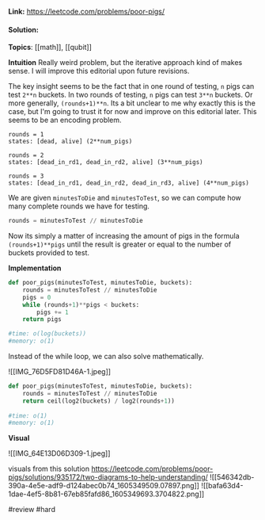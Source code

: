 
**Link:** https://leetcode.com/problems/poor-pigs/
#### Solution:

**Topics**: [[math]], [[qubit]]

**Intuition**
Really weird problem, but the iterative approach kind of makes sense. I will improve this editorial upon future revisions.

The key insight seems to be the fact that in one round of testing, `n` pigs can test `2**n` buckets. In two rounds of testing, `n` pigs can test `3**n` buckets. Or more generally, `(rounds+1)**n`. Its a bit unclear to me why exactly this is the case, but I'm going to trust it for now and improve on this editorial later. This seems to be an encoding problem.

```
rounds = 1
states: [dead, alive] (2**num_pigs)

rounds = 2
states: [dead_in_rd1, dead_in_rd2, alive] (3**num_pigs)

rounds = 3
states: [dead_in_rd1, dead_in_rd2, dead_in_rd3, alive] (4**num_pigs)
```

We are given `minutesToDie` and `minutesToTest`, so we can compute how many complete rounds we have for testing. 

```python
rounds = minutesToTest // minutesToDie
```

Now its simply a matter of increasing the amount of pigs in the formula `(rounds+1)**pigs` until the result is greater or equal to the number of buckets provided to test.

**Implementation**
```python
def poor_pigs(minutesToTest, minutesToDie, buckets):
	rounds = minutesToTest // minutesToDie
	pigs = 0
	while (rounds+1)**pigs < buckets:
		pigs += 1
	return pigs

#time: o(log(buckets))
#memory: o(1)
```

Instead of the while loop, we can also solve mathematically.

![[IMG_76D5FD81D46A-1.jpeg]]
```python
def poor_pigs(minutesToTest, minutesToDie, buckets):
	rounds = minutesToTest // minutesToDie
	return ceil(log2(buckets) / log2(rounds+1))
	
#time: o(1)
#memory: o(1)
```

**Visual** 

![[IMG_64E13D06D309-1.jpeg]]

visuals from this solution https://leetcode.com/problems/poor-pigs/solutions/935172/two-diagrams-to-help-understanding/
![[546342db-390a-4e5e-adf9-d124abec0b74_1605349509.07897.png]]
![[bafa63d4-1dae-4ef5-8b81-67eb85fafd86_1605349693.3704822.png]]

#review 
#hard 

